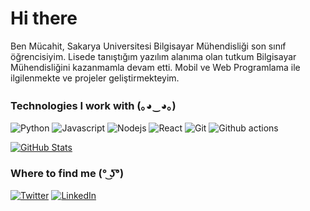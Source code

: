 <h1>Hi there</h1>

<p> Ben Mücahit, Sakarya Universitesi Bilgisayar Mühendisliği son sınıf öğrencisiyim. Lisede tanıştığım yazılım alanıma olan tutkum Bilgisayar Mühendisliğini kazanmamla devam etti. Mobil ve Web Programlama ile ilgilenmekte ve projeler geliştirmekteyim. </p>
<h3>Technologies I work with (｡◕‿◕｡)</h3>
<p>
  <img alt="Python" src="https://img.shields.io/badge/-Python-ffc34c?style=flat-square&logo=python&logoColor=3776AA" />
  <img alt="Javascript" src="https://img.shields.io/badge/-Javascript-000000?style=flat-square&logo=javascript&logoColor=FFD947" />
  <img alt="Nodejs" src="https://img.shields.io/badge/-Nodejs-43853d?style=flat-square&logo=Node.js&logoColor=white" />
  <img alt="React" src="https://img.shields.io/badge/-React-000000?style=flat-square&logo=react&logoColor=61DAFB" />

  <img alt="Git" src="https://img.shields.io/badge/-Git-F05033?style=flat-square&logo=git&logoColor=white" />
  <img alt="Github actions" src="https://img.shields.io/badge/-Github_Actions-2088FF?style=flat-square&logo=github-actions&logoColor=white" />
  
</p>

[![GitHub Stats](https://github-readme-stats.vercel.app/api?username=mucahit-sahin&show_icons=true&theme=algolia&count_private=true)](https://bit.ly/2DRJEXJ)

<h3>Where to find me (° ͜ʖ͡°)</h3>
<p><a href="https://twitter.com/Mucahitsahin6" target="_blank"><img alt="Twitter" src="https://img.shields.io/badge/twitter-%231DA1F2.svg?&style=for-the-badge&logo=twitter&logoColor=white" /></a> <a href="https://www.linkedin.com/in/mucahitsahinn/" target="_blank"><img alt="LinkedIn" src="https://img.shields.io/badge/linkedin-%230077B5.svg?&style=for-the-badge&logo=linkedin&logoColor=white" /></a></p>


